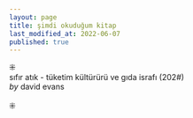 ```yaml
---
layout: page  
title: şimdi okuduğum kitap  
last_modified_at: 2022-06-07
published: true  
---
```

⁜  
sıfır atık - tüketim kültürürü ve gıda israfı (202#)  
<i>by</i> david evans  
<br />
⁜  
  

